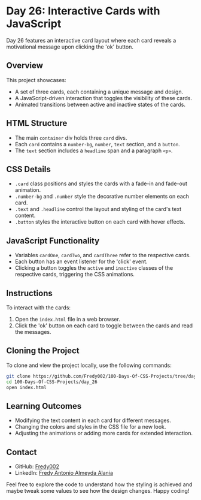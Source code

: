 # Day 26: Interactive Cards with JavaScript

Day 26 features an interactive card layout where each card reveals a motivational message upon clicking the 'ok' button.

## Overview

This project showcases:

- A set of three cards, each containing a unique message and design.
- A JavaScript-driven interaction that toggles the visibility of these cards.
- Animated transitions between active and inactive states of the cards.

## HTML Structure

- The main `container` div holds three `card` divs.
- Each `card` contains a `number-bg`, `number`, `text` section, and a `button`.
- The `text` section includes a `headline` span and a paragraph `<p>`.

## CSS Details

- `.card` class positions and styles the cards with a fade-in and fade-out animation.
- `.number-bg` and `.number` style the decorative number elements on each card.
- `.text` and `.headline` control the layout and styling of the card's text content.
- `.button` styles the interactive button on each card with hover effects.

## JavaScript Functionality

- Variables `cardOne`, `cardTwo`, and `cardThree` refer to the respective cards.
- Each button has an event listener for the 'click' event.
- Clicking a button toggles the `active` and `inactive` classes of the respective cards, triggering the CSS animations.

## Instructions

To interact with the cards:

1. Open the `index.html` file in a web browser.
2. Click the 'ok' button on each card to toggle between the cards and read the messages.

## Cloning the Project

To clone and view the project locally, use the following commands:

```bash
git clone https://github.com/Fredy002/100-Days-Of-CSS-Projects/tree/day_21-30/day_26
cd 100-Days-Of-CSS-Projects/day_26
open index.html
```

## Learning Outcomes

- Modifying the text content in each card for different messages.
- Changing the colors and styles in the CSS file for a new look.
- Adjusting the animations or adding more cards for extended interaction.


## Contact

- GitHub: [Fredy002](https://github.com/Fredy002)
- LinkedIn: [Fredy Antonio Almeyda Alania](https://www.linkedin.com/in/fredy-antonio-almeyda-alania/)

Feel free to explore the code to understand how the styling is achieved and maybe tweak some values to see how the design changes. Happy coding!
